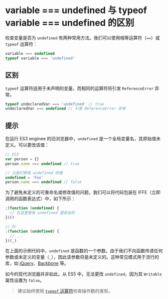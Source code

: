 # variable === undefined 与 typeof variable === undefined 的区别

检查变量是否为 `undefined` 有两种常用方法。我们可以使用相等运算符（`==`）或 `typeof` 运算符：

```js
variable === undefined
typeof variable === 'undefined'
```

## 区别

`typeof` 运算符适用于未声明的变量，而相同的运算符将引发 `ReferenceError` 异常。

```js
typeof undeclaredVar === 'undefined' // true
undeclaredVar === undefined // 引发 ReferenceError 异常
```

## 提示

在运行 ES3 enginee 的旧浏览器中，`undefined` 是一个全局变量名，其原始值未定义。可以更改该值：

```js
// ES3
var person = {}
person.name === undefined // true

// 让我们修改 undefined 的值
undefined = 'Foo'
person.name === undefined // false
```

为了避免未定义的可重命名或修改值的问题，我们可以将代码包装在 IFFE（立即调用的函数表达式）中，如下所示：

```js
;(function (undefined) {
  // 在这里使用 undefined 是安全的
})()

// Or
;(function (undefined) {
  // ...
})(_)
```

在上面的示例代码中，`undefined` 是函数的一个参数。由于我们不向函数传递任何参数或未定义的变量（`_`），因此该参数将是未定义的。这种常见模式用于流行的库，如 [jQuery](https://jquery.com/)、[Backbone](https://backbonejs.org/) 等。

如今的现代浏览器并非如此。从 ES5 中，无法更改 `undefined`，因为其 `Writable` 属性设置为 `false`。

> 建议始终使用 [`typeof` 运算符](https://developer.mozilla.org/en-US/docs/Web/JavaScript/Reference/Operators/typeof)检查操作数的类型。
